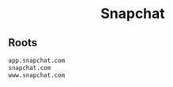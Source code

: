 


<h1 align="center">Snapchat</h1>  


## Roots


```html
app.snapchat.com
snapchat.com
www.snapchat.com
```  

<br>
